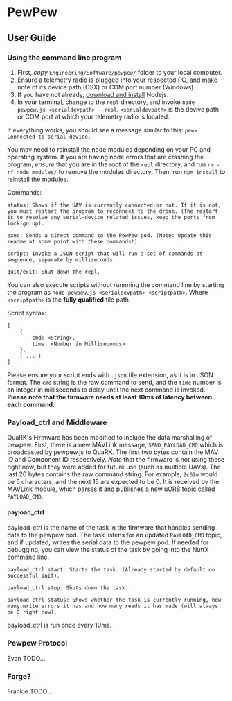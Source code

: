 # PewPew 
## User Guide

### Using the command line program
1. First, *copy* `Engineering/Software/pewpew/` folder to your local computer.
2. Ensure a telemetry radio is plugged into your respected PC, and make note of its device path (OSX) or COM port number (Windows).
3. If you have not already, [download and install](https://nodejs.org/en/download/) Nodejs. 
4. In your terminal, change to the `repl` directory, and invoke `node pewpew.js <serialdevpath> --repl`. `<serialdevpath>` is the devive path or COM port at which your telemetry radio is located.

If everything works, you should see a message similar to this:
`pew> Connected to serial device.`

You may need to reinstall the node modules depending on your PC and operating system. If you are having node errors that are crashing the program, *ensure* that you are in the root of the `repl` directory, and run `rm -rf node_modules/` to remove the modules directory. Then, run `npm install` to reinstall the modules.

Commands:
	
	status: Shows if the UAV is currently connected or not. If it is not, you must restart the program to reconnect to the drone. (The restart is to resolve any serial-device related issues, keep the ports from lockign up).
	
	exec: Sends a direct command to the PewPew pod. (Note: Update this readme at some point with these commands!)
	
	script: Invoke a JSON script that will run a set of commands at sequence, separate by milliseconds. 
	
	quit/exit: Shut down the repl.
	
You can also execute scripts without runnning the command line by starting the program as `node pewpew.js <serialdevpath> <scriptpath>`. Where `<scriptpath>` is the **fully qualified** file path. 

Script syntax:

	[
		{
			cmd: <String>,
			time: <Number in Milliseconds>	
		},
		{ ... }
	]

Please ensure your script ends with `.json` file extension, as it is in JSON format. The `cmd` string is the raw command to send, and the `time` number is an integer in milliseconds to delay until the next command is invoked. **Please note that the firmware needs at least 10ms of latency between each command.**

### Payload_ctrl and Middleware

QuaRK's Firmware has been modified to include the data marshalling of pewpew. First, there is a new MAVLink message, `SEND_PAYLOAD_CMD` which is broadcasted by pewpew.js to QuaRK. The first two bytes contain the MAV ID and Component ID respectively. *Note* that the firmware is not using these right now, but they were added for future use (such as multiple UAVs). The last 20 bytes contains the raw command string. For example, `2c62w` would be 5 characters, and the next 15 are expected to be 0. It is received by the MAVLink module, which parses it and publishes a new uORB topic called `PAYLOAD_CMD`. 

#### payload_ctrl
payload_ctrl is the name of the task in the firmware that handles sending data to the pewpew pod. The task listens for an updated `PAYLOAD_CMD` topic, and if updated, writes the serial data to the pewpew pod. If needed for debugging, you can view the status of the task by going into the NuttX command line.

	payload_ctrl start: Starts the task. (Already started by default on successful init).
	
	payload_ctrl stop: Shuts down the task.
	
	payload_ctrl status: Shows whether the task is currently running, how many write errors it has and how many reads it has made (will always be 0 right now).
	
payload_ctrl is run once every 10ms.
	
### Pewpew Protocol
Evan TODO...

### Forge?
Frankie TODO...